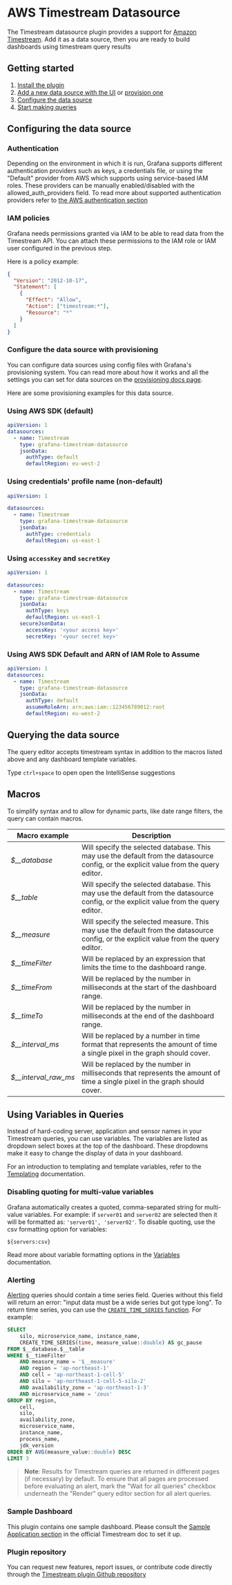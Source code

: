 # AWS Timestream Datasource

The Timestream datasource plugin provides a support for [Amazon Timestream](https://aws.amazon.com/timestream/). Add it as a data source, then you are ready to build dashboards using timestream query results

## Getting started

1. [Install the plugin](https://grafana.com/docs/grafana/latest/administration/plugin-management/#install-grafana-plugins)
1. [Add a new data source with the UI](https://grafana.com/docs/grafana/latest/datasources/#add-a-data-source) or [provision one](https://grafana.com/docs/grafana/latest/administration/provisioning/)
1. [Configure the data source](#configuring-the-data-source)
1. [Start making queries](#querying-the-data-source)

## Configuring the data source

### Authentication
Depending on the environment in which it is run, Grafana supports different authentication providers such as keys, a credentials file, or using the "Default" provider from AWS which supports using service-based IAM roles. These providers can be manually enabled/disabled with the allowed_auth_providers field. To read more about supported authentication providers refer to [the AWS authentication section](https://grafana.com/docs/grafana/latest/datasources/aws-cloudwatch/aws-authentication/#select-an-authentication-method)

### IAM policies

Grafana needs permissions granted via IAM to be able to read data from the Timestream API. You can attach these permissions to the IAM role or IAM user configured in the previous step.

Here is a policy example:

```json
{
  "Version": "2012-10-17",
  "Statement": [
    {
      "Effect": "Allow",
      "Action": ["timestream:*"],
      "Resource": "*"
    }
  ]
}
```
### Configure the data source with provisioning

You can configure data sources using config files with Grafana's provisioning system. You can read more about how it works and all the settings you can set for data sources on the [provisioning docs page](https://grafana.com/docs/grafana/latest/administration/provisioning/).

Here are some provisioning examples for this data source.

### Using AWS SDK (default)

```yaml
apiVersion: 1
datasources:
  - name: Timestream
    type: grafana-timestream-datasource
    jsonData:
      authType: default
      defaultRegion: eu-west-2
```

### Using credentials' profile name (non-default)

```yaml
apiVersion: 1

datasources:
  - name: Timestream
    type: grafana-timestream-datasource
    jsonData:
      authType: credentials
      defaultRegion: us-east-1
```

### Using `accessKey` and `secretKey`

```yaml
apiVersion: 1

datasources:
  - name: Timestream
    type: grafana-timestream-datasource
    jsonData:
      authType: keys
      defaultRegion: us-east-1
    secureJsonData:
      accessKey: '<your access key>'
      secretKey: '<your secret key>'
```

### Using AWS SDK Default and ARN of IAM Role to Assume

```yaml
apiVersion: 1
datasources:
  - name: Timestream
    type: grafana-timestream-datasource
    jsonData:
      authType: default
      assumeRoleArn: arn:aws:iam::123456789012:root
      defaultRegion: eu-west-2
```

## Querying the data source

The query editor accepts timestream syntax in addition to the macros listed above and any dashboard template variables.

Type `ctrl+space` to open open the IntelliSense suggestions

## Macros

To simplify syntax and to allow for dynamic parts, like date range filters, the query can contain macros.

| Macro example          | Description                                                                                                                           |
| ---------------------- | ------------------------------------------------------------------------------------------------------------------------------------- |
| _$\_\_database_        | Will specify the selected database. This may use the default from the datasource config, or the explicit value from the query editor. |
| _$\_\_table_           | Will specify the selected database. This may use the default from the datasource config, or the explicit value from the query editor. |
| _$\_\_measure_         | Will specify the selected measure. This may use the default from the datasource config, or the explicit value from the query editor.  |
| _$\_\_timeFilter_      | Will be replaced by an expression that limits the time to the dashboard range.                                                        |
| _$\_\_timeFrom_        | Will be replaced by the number in milliseconds at the start of the dashboard range.                                                   |
| _$\_\_timeTo_          | Will be replaced by the number in milliseconds at the end of the dashboard range.                                                     |
| _$\_\_interval_ms_     | Will be replaced by a number in time format that represents the amount of time a single pixel in the graph should cover.              |
| _$\_\_interval_raw_ms_ | Will be replaced by the number in milliseconds that represents the amount of time a single pixel in the graph should cover.           |

## Using Variables in Queries

Instead of hard-coding server, application and sensor names in your Timestream queries, you can use variables. The variables are listed as dropdown select boxes at the top of the dashboard. These dropdowns make it easy to change the display of data in your dashboard.

For an introduction to templating and template variables, refer to the [Templating](https://grafana.com/docs/grafana/latest/variables/) documentation.

### Disabling quoting for multi-value variables

Grafana automatically creates a quoted, comma-separated string for multi-value variables. For example: if `server01` and `server02` are selected then it will be formatted as: `'server01', 'server02'`. To disable quoting, use the csv formatting option for variables:

`${servers:csv}`

Read more about variable formatting options in the [Variables](https://grafana.com/docs/grafana/latest/variables/advanced-variable-format-options/) documentation.

### Alerting

[Alerting](https://grafana.com/docs/grafana/latest/alerting/) queries should contain a time series field. Queries without this field will return an error: "input data must be a wide series but got type long". To return time series, you can use the [`CREATE_TIME_SERIES` function](https://docs.aws.amazon.com/timestream/latest/developerguide/timeseries-specific-constructs.views.html). For example:

```sql
SELECT
    silo, microservice_name, instance_name,
    CREATE_TIME_SERIES(time, measure_value::double) AS gc_pause
FROM $__database.$__table
WHERE $__timeFilter
    AND measure_name = '$__measure'
    AND region = 'ap-northeast-1'
    AND cell = 'ap-northeast-1-cell-5'
    AND silo = 'ap-northeast-1-cell-5-silo-2'
    AND availability_zone = 'ap-northeast-1-3'
    AND microservice_name = 'zeus'
GROUP BY region,
    cell,
    silo,
    availability_zone,
    microservice_name,
    instance_name,
    process_name,
    jdk_version
ORDER BY AVG(measure_value::double) DESC
LIMIT 3
```

> **Note**: Results for Timestream queries are returned in different pages (if necessary) by default. To ensure that all pages are processed before evaluating an alert, mark the "Wait for all queries" checkbox underneath the "Render" query editor section for all alert queries.

### Sample Dashboard

This plugin contains one sample dashboard. Please consult the [Sample Application section](https://docs.aws.amazon.com/timestream/latest/developerguide/Grafana.html#Grafana.sample-app) in the official Timestream doc to set it up.


### Plugin repository

You can request new features, report issues, or contribute code directly through the [Timestream plugin Github repository](https://github.com/grafana/grafana-timestream-datasource/)